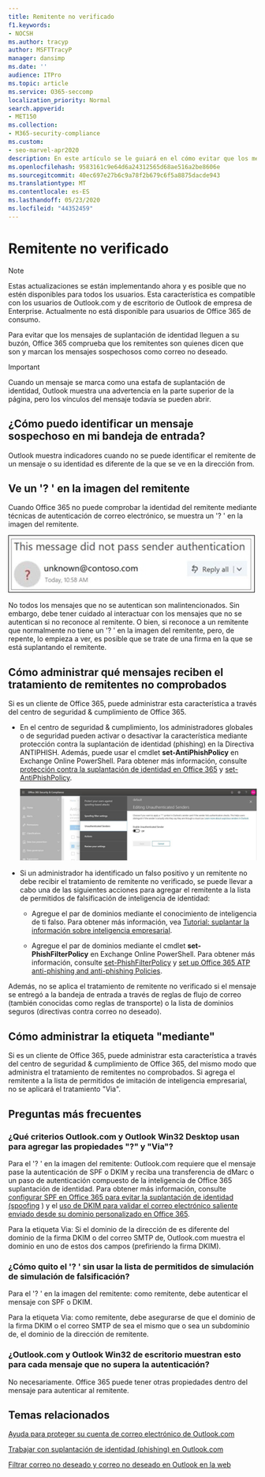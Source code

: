 ```yaml
---
title: Remitente no verificado
f1.keywords:
- NOCSH
ms.author: tracyp
author: MSFTTracyP
manager: dansimp
ms.date: ''
audience: ITPro
ms.topic: article
ms.service: O365-seccomp
localization_priority: Normal
search.appverid:
- MET150
ms.collection:
- M365-security-compliance
ms.custom:
- seo-marvel-apr2020
description: En este artículo se le guiará en el cómo evitar que los mensajes de suplantación de identidad lleguen a su buzón de correo, Outlook.com y Outlook en la Web.
ms.openlocfilehash: 9583161c9e64d6a24312565d68ae516a2be8606e
ms.sourcegitcommit: 40ec697e27b6c9a78f2b679c6f5a8875dacde943
ms.translationtype: MT
ms.contentlocale: es-ES
ms.lasthandoff: 05/23/2020
ms.locfileid: "44352459"
---
```

# <a name="unverified-sender"></a>Remitente no verificado

> [!NOTE]
> Estas actualizaciones se están implementando ahora y es posible que no estén disponibles para todos los usuarios. Esta característica es compatible con los usuarios de Outlook.com y de escritorio de Outlook de empresa de Enterprise. Actualmente no está disponible para usuarios de Office 365 de consumo.

Para evitar que los mensajes de suplantación de identidad lleguen a su buzón, Office 365 comprueba que los remitentes son quienes dicen que son y marcan los mensajes sospechosos como correo no deseado.

> [!IMPORTANT]
> Cuando un mensaje se marca como una estafa de suplantación de identidad, Outlook muestra una advertencia en la parte superior de la página, pero los vínculos del mensaje todavía se pueden abrir.

## <a name="how-can-i-identify-a-suspicious-message-in-my-inbox"></a>¿Cómo puedo identificar un mensaje sospechoso en mi bandeja de entrada?

Outlook muestra indicadores cuando no se puede identificar el remitente de un mensaje o su identidad es diferente de la que se ve en la dirección from.

## <a name="you-see-a--in-the-sender-image"></a>Ve un '? ' en la imagen del remitente

Cuando Office 365 no puede comprobar la identidad del remitente mediante técnicas de autenticación de correo electrónico, se muestra un '? ' en la imagen del remitente.

![El mensaje no pasó la comprobación](../../media/message-did-not-pass-verification.jpg)

No todos los mensajes que no se autentican son malintencionados. Sin embargo, debe tener cuidado al interactuar con los mensajes que no se autentican si no reconoce al remitente. O bien, si reconoce a un remitente que normalmente no tiene un '? ' en la imagen del remitente, pero, de repente, lo empieza a ver, es posible que se trate de una firma en la que se está suplantando el remitente.

## <a name="how-to-manage-which-messages-receive-the-unverified-sender-treatment"></a>Cómo administrar qué mensajes reciben el tratamiento de remitentes no comprobados 

Si es un cliente de Office 365, puede administrar esta característica a través del centro de seguridad & cumplimiento de Office 365.

- En el centro de seguridad & cumplimiento, los administradores globales o de seguridad pueden activar o desactivar la característica mediante protección contra la suplantación de identidad (phishing) en la Directiva ANTIPHISH. Además, puede usar el cmdlet **set-AntiPhishPolicy** en Exchange Online PowerShell. Para obtener más información, consulte [protección contra la suplantación de identidad en Office 365](anti-phishing-protection.md) y [set-AntiPhishPolicy](https://docs.microsoft.com/powershell/module/exchange/set-antiphishpolicy).

    ![Edición de remitentes no autenticados en la interfaz gráfica.](../../media/unverified-sender-article-editing-unauthenticated-senders.jpg)

- Si un administrador ha identificado un falso positivo y un remitente no debe recibir el tratamiento de remitente no verificado, se puede llevar a cabo una de las siguientes acciones para agregar el remitente a la lista de permitidos de falsificación de inteligencia de identidad:

  - Agregue el par de dominios mediante el conocimiento de inteligencia de ti falso. Para obtener más información, vea [Tutorial: suplantar la información sobre inteligencia empresarial](walkthrough-spoof-intelligence-insight.md).

  - Agregue el par de dominios mediante el cmdlet **set-PhishFilterPolicy** en Exchange Online PowerShell. Para obtener más información, consulte [set-PhishFilterPolicy](https://docs.microsoft.com/powershell/module/exchange/set-phishfilterpolicy) y [set up Office 365 ATP anti-phishing and anti-phishing Policies](set-up-anti-phishing-policies.md).

Además, no se aplica el tratamiento de remitente no verificado si el mensaje se entregó a la bandeja de entrada a través de reglas de flujo de correo (también conocidas como reglas de transporte) o la lista de dominios seguros (directivas contra correo no deseado).

## <a name="how-to-manage-the-via-tag"></a>Cómo administrar la etiqueta "mediante" 

Si es un cliente de Office 365, puede administrar esta característica a través del centro de seguridad & cumplimiento de Office 365, del mismo modo que administra el tratamiento de remitentes no comprobados. Si agrega el remitente a la lista de permitidos de imitación de inteligencia empresarial, no se aplicará el tratamiento "Via".

## <a name="frequently-asked-questions"></a>Preguntas más frecuentes

### <a name="what-criteria-does-outlookcom-and-outlook-win32-desktop-use-to-add-the--and-the-via-properties"></a>¿Qué criterios Outlook.com y Outlook Win32 Desktop usan para agregar las propiedades "?" y "Via"?

Para el '? ' en la imagen del remitente: Outlook.com requiere que el mensaje pase la autenticación de SPF o DKIM y reciba una transferencia de dMarc o un paso de autenticación compuesto de la inteligencia de Office 365 suplantación de identidad. Para obtener más información, consulte [configurar SPF en Office 365 para evitar la suplantación de identidad (spoofing](set-up-spf-in-office-365-to-help-prevent-spoofing.md) ) y el [uso de DKIM para validar el correo electrónico saliente enviado desde su dominio personalizado en Office 365](use-dkim-to-validate-outbound-email.md).

Para la etiqueta Via: Si el dominio de la dirección de es diferente del dominio de la firma DKIM o del correo SMTP de, Outlook.com muestra el dominio en uno de estos dos campos (prefiriendo la firma DKIM).

### <a name="how-do-i-remove-the--without-utilizing-the-spoof-intelligence-spoof-allow-list"></a>¿Cómo quito el '? ' sin usar la lista de permitidos de simulación de simulación de falsificación?

Para el '? ' en la imagen del remitente: como remitente, debe autenticar el mensaje con SPF o DKIM.

Para la etiqueta Via: como remitente, debe asegurarse de que el dominio de la firma DKIM o el correo SMTP de sea el mismo que o sea un subdominio de, el dominio de la dirección de remitente.

### <a name="do-outlookcom-and-outlook-win32-desktop-show-this-for-every-message-that-doesnt-pass-authentication"></a>¿Outlook.com y Outlook Win32 de escritorio muestran esto para cada mensaje que no supera la autenticación?

No necesariamente. Office 365 puede tener otras propiedades dentro del mensaje para autenticar al remitente.

## <a name="related-topics"></a>Temas relacionados

[Ayuda para proteger su cuenta de correo electrónico de Outlook.com](https://support.microsoft.com/en-us/office/help-protect-your-outlook-com-email-account-a4f20fc5-4307-4ece-8231-6d4d4bd8a9ba)

[Trabajar con suplantación de identidad (phishing) en Outlook.com](https://support.office.com/article/0d882ea5-eedc-4bed-aebc-079ffa1105a3)

[Filtrar correo no deseado y correo no deseado en Outlook en la web](https://support.office.com/article/db786e79-54e2-40cc-904f-d89d57b7f41d)
